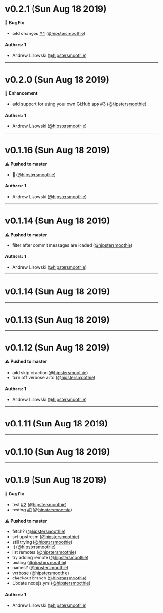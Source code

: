 # v0.2.1 (Sun Aug 18 2019)

#### 🐛  Bug Fix

- add changes [#4](https://github.com/hipstersmoothie/eslint-formatter-github/pull/4) ([@hipstersmoothie](https://github.com/hipstersmoothie))

#### Authors: 1

- Andrew Lisowski ([@hipstersmoothie](https://github.com/hipstersmoothie))

---

# v0.2.0 (Sun Aug 18 2019)

#### 🚀  Enhancement

- add support for using your own GitHub app [#3](https://github.com/hipstersmoothie/eslint-formatter-github/pull/3) ([@hipstersmoothie](https://github.com/hipstersmoothie))

#### Authors: 1

- Andrew Lisowski ([@hipstersmoothie](https://github.com/hipstersmoothie))

---

# v0.1.16 (Sun Aug 18 2019)

#### ⚠️  Pushed to master

- :pray:  ([@hipstersmoothie](https://github.com/hipstersmoothie))

#### Authors: 1

- Andrew Lisowski ([@hipstersmoothie](https://github.com/hipstersmoothie))

---

# v0.1.14 (Sun Aug 18 2019)

#### ⚠️  Pushed to master

- filter after commit messages are loaded  ([@hipstersmoothie](https://github.com/hipstersmoothie))

#### Authors: 1

- Andrew Lisowski ([@hipstersmoothie](https://github.com/hipstersmoothie))

---

# v0.1.14 (Sun Aug 18 2019)



---

# v0.1.13 (Sun Aug 18 2019)



---

# v0.1.12 (Sun Aug 18 2019)

#### ⚠️  Pushed to master

- add skip ci action  ([@hipstersmoothie](https://github.com/hipstersmoothie))
- turn off verbose auto  ([@hipstersmoothie](https://github.com/hipstersmoothie))

#### Authors: 1

- Andrew Lisowski ([@hipstersmoothie](https://github.com/hipstersmoothie))

---

# v0.1.11 (Sun Aug 18 2019)



---

# v0.1.10 (Sun Aug 18 2019)



---

# v0.1.9 (Sun Aug 18 2019)

#### 🐛  Bug Fix

- test [#2](https://github.com/hipstersmoothie/eslint-formatter-github/pull/2) ([@hipstersmoothie](https://github.com/hipstersmoothie))
- testing [#1](https://github.com/hipstersmoothie/eslint-formatter-github/pull/1) ([@hipstersmoothie](https://github.com/hipstersmoothie))

#### ⚠️  Pushed to master

- fetch?  ([@hipstersmoothie](https://github.com/hipstersmoothie))
- set upstream  ([@hipstersmoothie](https://github.com/hipstersmoothie))
- still trying  ([@hipstersmoothie](https://github.com/hipstersmoothie))
- :(  ([@hipstersmoothie](https://github.com/hipstersmoothie))
- list remotes  ([@hipstersmoothie](https://github.com/hipstersmoothie))
- try adding remote  ([@hipstersmoothie](https://github.com/hipstersmoothie))
- testing  ([@hipstersmoothie](https://github.com/hipstersmoothie))
- names?  ([@hipstersmoothie](https://github.com/hipstersmoothie))
- verbose  ([@hipstersmoothie](https://github.com/hipstersmoothie))
- checkout branch  ([@hipstersmoothie](https://github.com/hipstersmoothie))
- Update nodejs.yml  ([@hipstersmoothie](https://github.com/hipstersmoothie))

#### Authors: 1

- Andrew Lisowski ([@hipstersmoothie](https://github.com/hipstersmoothie))